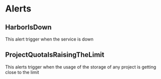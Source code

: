 # Alerts
## HarborIsDown
This alert trigger when the service is down

##  ProjectQuotaIsRaisingTheLimit
This alerts trigger when the usage of the storage of any project is getting close to the limit
